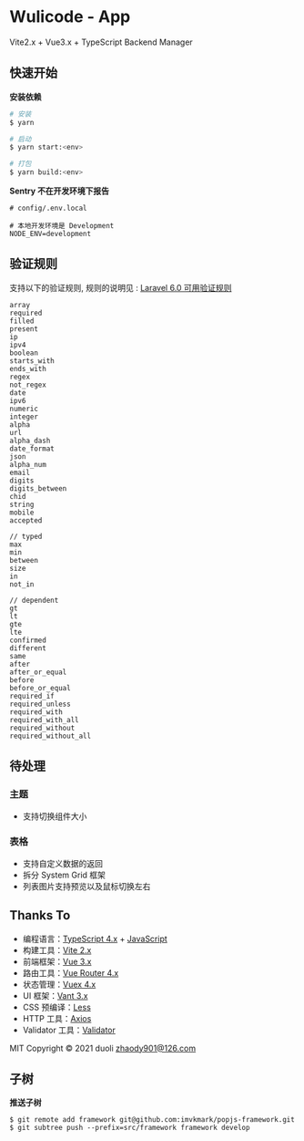 # Wulicode - App

Vite2.x + Vue3.x + TypeScript Backend Manager

## 快速开始

**安装依赖**

```bash
# 安装
$ yarn

# 启动
$ yarn start:<env>

# 打包
$ yarn build:<env>
```

**Sentry 不在开发环境下报告**

```
# config/.env.local

# 本地开发环境是 Development
NODE_ENV=development
```

## 验证规则

支持以下的验证规则,
规则的说明见 : [Laravel 6.0 可用验证规则](https://learnku.com/docs/laravel/6.x/validation/5144#available-validation-rules)

```
array
required
filled
present
ip
ipv4
boolean
starts_with
ends_with
regex
not_regex
date
ipv6
numeric
integer
alpha
url
alpha_dash
date_format
json
alpha_num
email
digits
digits_between
chid
string
mobile
accepted

// typed
max
min
between
size
in
not_in

// dependent
gt
lt
gte
lte
confirmed
different
same
after
after_or_equal
before
before_or_equal
required_if
required_unless
required_with
required_with_all
required_without
required_without_all
```

## 待处理

### 主题

- 支持切换组件大小

### 表格

- 支持自定义数据的返回
- 拆分 System Grid 框架
- 列表图片支持预览以及鼠标切换左右

## Thanks To

- 编程语言：[TypeScript 4.x](https://www.typescriptlang.org/zh/) + [JavaScript](https://www.javascript.com/)
- 构建工具：[Vite 2.x](https://cn.vitejs.dev/)
- 前端框架：[Vue 3.x](https://v3.cn.vuejs.org/)
- 路由工具：[Vue Router 4.x](https://next.router.vuejs.org/zh/index.html)
- 状态管理：[Vuex 4.x](https://next.vuex.vuejs.org/)
- UI 框架：[Vant 3.x](https://vant-contrib.gitee.io/vant/v3/#/zh-CN/home)
- CSS 预编译：[Less](http://lesscss.cn/)
- HTTP 工具：[Axios](https://axios-http.com/)
- Validator 工具：[Validator](https://vuelidate-next.netlify.app/)

MIT Copyright © 2021 duoli zhaody901@126.com


## 子树

**推送子树**
```
$ git remote add framework git@github.com:imvkmark/popjs-framework.git
$ git subtree push --prefix=src/framework framework develop
```

